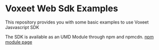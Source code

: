 Voxeet Web Sdk Examples
======================

This repository provides you with some basic examples to use Voxeet Jasvascript SDK

The SDK is available as an UMD Module through npm and npmcdn. [npm module page](https://www.npmjs.com/package/@voxeet/voxeet-web-sdk)
